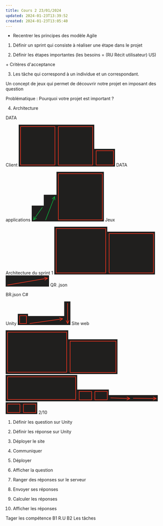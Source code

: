 ```yaml
---
title: Cours 2 23/01/2024
updated: 2024-01-23T13:39:52
created: 2024-01-23T13:05:40
---
```


- Recentrer les principes des modèle Agile

1.  Définir un sprint qui consiste à réaliser une étape dans le projet

2.  Définir les étapes importantes (les besoins = (RU Récit utilisateur) US)

\+ Critères d'acceptance

3.  Les tâche qui correspond à un individue et un correspondant.

Un concept de jeux qui permet de découvrir notre projet en imposant des question

Problématique : Pourquoi votre projet est important ?

4.  Architecture

DATA

Client
![image1](resources/66a8b423a6a24a47902e88daf6add370.png)![image2](resources/441a2c1c5b304417bcff9f255a9385f5.png)![image3](resources/6c8f23d828464405b547dac6e929cb99.png)
DATA

applications
![image4](resources/db59302469ce428884be0389780e05a3.png)![image5](resources/cc804a8a908c46cabbc1f1181d256838.png)![image6](resources/f3c406487c8043c4997b73a3fc5938e5.png)
Jeux

Architecture du sprint 1
![image7](resources/b8fb656f7c734cde832eb922dd3bf7e0.png)![image8](resources/4117ab9f9ae04321ba80620121b16ca9.png)![image9](resources/6c15eb63ab6a4d099f1855142f2ef072.png)
QR .json

BR.json
C#

Unity
![image10](resources/3b66a61da201466cab237756b57534ca.png)![image11](resources/dde1c85182474619a61c93e27e8a6fa8.png)![image12](resources/d8ce1f83bff74ceba7e612c4b56e5fd3.png)
Site web

![image13](resources/04afa4b375334982919461af48f74be7.png)![image14](resources/910224580bec449da62e40836cdb6c68.png)![image15](resources/48c0e236070b42828d5002208ff1d979.png)![image16](resources/148b2458ca4741a5a7e6cbcfa44fcc16.png)![image17](resources/b7f65582bf5c4760b7dfca49692daa9f.png)![image18](resources/1e8826c3cdcf44a9a04c0a41ae85e60d.png)![image19](resources/7000bef9461e482299a2854f2f87274e.png)![image20](resources/93242b04c1ce4af9b34f404c07d1e2c5.png)![image21](resources/d273fc5fc161414f974050012d846f24.png)
2/10

1.  Définir les question sur Unity

2.  Définir les réponse sur Unity

3.  Déployer le site

4.  Communiquer

5.  Déployer

6.  Afficher la question

7.  Ranger des réponses sur le serveur

8.  Envoyer ses réponses

9.  Calculer les réponses

10. Afficher les réponses

Tager les compétence B1 R.U B2 Les tâches

